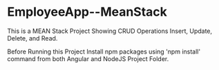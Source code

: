 # EmployeeApp--MeanStack
This is a MEAN Stack Project Showing CRUD Operations Insert, Update, Delete, and Read.

Before Running this Project
Install npm packages using 'npm install' command from both Angular and NodeJS Project Folder.
